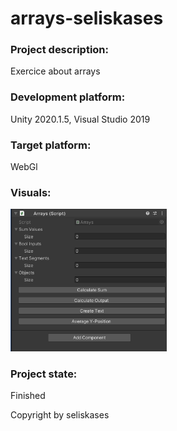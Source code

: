 # arrays-seliskases

### Project description: 
Exercice about arrays

### Development platform: 
Unity 2020.1.5, Visual Studio 2019

### Target platform: 
WebGl

### Visuals: 
<div>
<img src="./Screenshots/Screenshot_01.PNG" width="250">
</div>

### Project state: 
Finished

Copyright by seliskases
